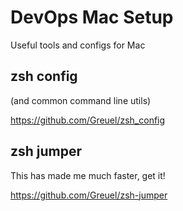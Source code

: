 # DevOps Mac Setup
Useful tools and configs for Mac

## zsh config
(and common command line utils)

https://github.com/Greuel/zsh_config

## zsh jumper
This has made me much faster, get it!

https://github.com/Greuel/zsh-jumper
